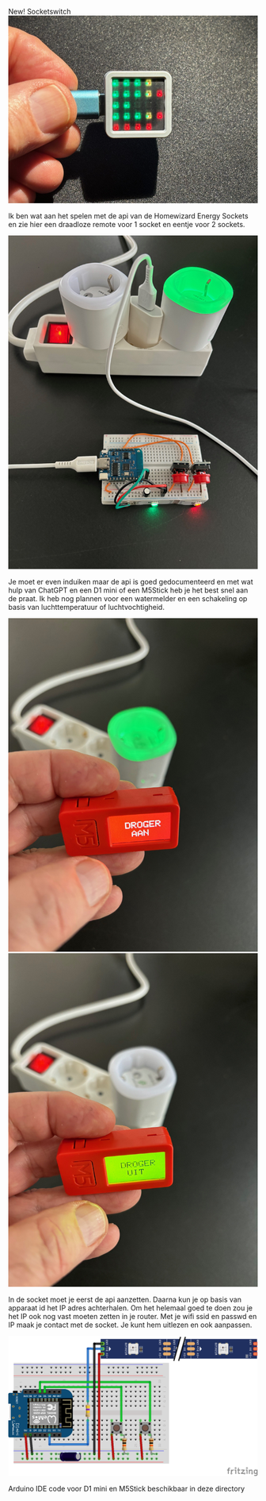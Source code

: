 New! Socketswitch
![Socketswitch](https://github.com/gtmans/homewizard/blob/main/M5-socketswitch-small.png)

Ik ben wat aan het spelen met de api van de Homewizard Energy Sockets en zie hier een draadloze remote voor 1 socket en eentje voor 2 sockets. 

![dual](https://github.com/gtmans/homewizard/blob/main/dual-small.png)

Je moet er even induiken maar de api is goed gedocumenteerd en met wat hulp van ChatGPT en een D1 mini of een M5Stick heb je het best snel aan de praat. 
Ik heb nog plannen voor een watermelder en een schakeling op basis van luchttemperatuur of luchtvochtigheid. 

![single](https://github.com/gtmans/homewizard/blob/main/single-small.png)
![single](https://github.com/gtmans/homewizard/blob/main/single2-small.png)

In de socket moet je eerst de api aanzetten. Daarna kun je op basis van apparaat id het IP adres achterhalen. Om het helemaal goed te doen zou je het IP ook nog vast moeten zetten in je router. 
Met je wifi ssid en passwd en IP maak je contact met de socket. Je kunt hem uitlezen en ook aanpassen. 

![schema](https://github.com/gtmans/homewizard/blob/main/api-SWITCH-DUAL_bb.png)

Arduino IDE code voor D1 mini en M5Stick beschikbaar in deze directory
